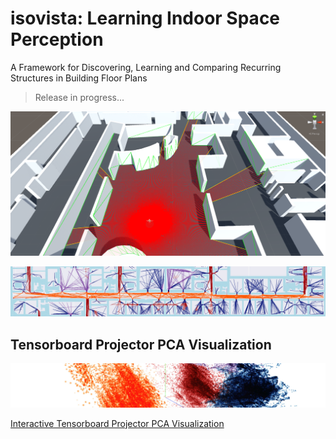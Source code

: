 # isovista: Learning Indoor Space Perception
A Framework for Discovering, Learning and Comparing Recurring Structures in Building Floor Plans

> Release in progress...

![](img/tum_rays.png)

![map LMU kmeans](img/map_LMU_kmeans_cut.jpg)

## Tensorboard Projector PCA Visualization
![Tensorboard Projector PCA QueensU](img/pca_LMU_kmeans.jpg)

[Interactive Tensorboard Projector PCA Visualization](https://projector.tensorflow.org/?config=https://raw.githubusercontent.com/sedand/isovista/master/tf-projector-3426bc5/isovista_projector_config.json)
